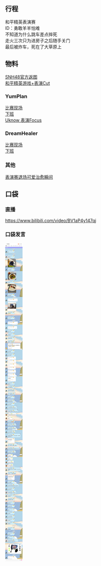 ## 行程
和平精英表演赛<br>
ID：勇敢羊羊怕难<br>
不知道为什么跳车差点摔死<br>
走火三次只为进房子之后随手关门<br>
最后被炸车，死在了大草原上<br>

## 物料
[SNH48官方返图](https://weibo.com/2689280541/KplZ1pNbJ?type=comment#_rnd1626973433948)<br>
[和平精英游戏+表演Cut](https://www.bilibili.com/video/BV1tX4y1c7Sz)
### YumPlan
[比赛现场](https://weibo.com/7335378002/Kplsp8nsJ?from=page_1005057335378002_profile&wvr=6&mod=weibotime&type=comment#_rnd1626972065205)<br>
[下班](https://weibo.com/7335378002/Kpm6SEypR?from=page_1005057335378002_profile&wvr=6&mod=weibotime&type=comment#_rnd1626972072701)<br>
[Uknow 表演Focus](https://weibo.com/7335378002/KpmfiygHl?from=page_1005057335378002_profile&wvr=6&mod=weibotime&type=comment)
### DreamHealer
[比赛现场](https://weibo.com/6375088879/KploRc3F1?from=page_1005056375088879_profile&wvr=6&mod=weibotime&type=comment#_rnd1626971977144)<br>
[下班](https://weibo.com/6375088879/Kpm47guNb?from=page_1005056375088879_profile&wvr=6&mod=weibotime)
### 其他
[表演赛退场可爱治愈瞬间](http://t.cn/A6fHY3x8?m=4660469404794942&u=1856999022)

## 口袋
### 直播
https://www.bilibili.com/video/BV1aP4y147qj<br>

### 口袋发言
![口袋发言](./pocket48/imgs/messages.jpeg)<br>
